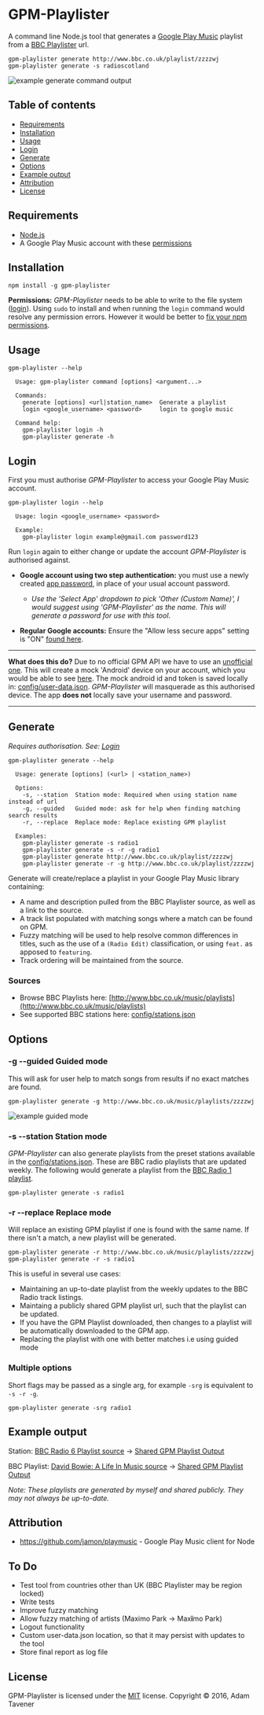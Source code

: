 # GPM-Playlister
A command line Node.js tool that generates a [Google Play Music](https://play.google.com/music) playlist from a [BBC Playlister](http://www.bbc.co.uk/music/playlists) url.
```
gpm-playlister generate http://www.bbc.co.uk/playlist/zzzzwj
gpm-playlister generate -s radioscotland
```

![example generate command output](https://cloud.githubusercontent.com/assets/660635/12455093/2dda89ee-bf92-11e5-8f6d-c7125bfed7cd.png)

## Table of contents
- [Requirements](#requirements)
- [Installation](#installation)
- [Usage](#usage)
 - [Login](#login)
 - [Generate](#generate)
 - [Options](#options)
- [Example output](#example-output)
- [Attribution](#attribution)
- [License](#license)

## Requirements
- [Node.js](https://nodejs.org)
- A Google Play Music account with these [permissions](https://github.com/jamon/playmusic#authentication)

## Installation
```
npm install -g gpm-playlister
```
**Permissions:** *GPM-Playlister* needs to be able to write to the file system ([login](#login)). Using `sudo` to install and when running the `login` command would resolve any permission errors. However it would be better to [fix your npm permissions](https://docs.npmjs.com/getting-started/fixing-npm-permissions).

## Usage
```
gpm-playlister --help

  Usage: gpm-playlister command [options] <argument...>

  Commands:
    generate [options] <url|station_name>  Generate a playlist
    login <google_username> <password>     login to google music

  Command help:
    gpm-playlister login -h
    gpm-playlister generate -h
```

## Login
First you must authorise *GPM-Playlister* to access your Google Play Music account.
```
gpm-playlister login --help

  Usage: login <google_username> <password>

  Example:
    gpm-playlister login example@gmail.com password123
```
Run `login` again to either change or update the account *GPM-Playlister* is authorised against.

- **Google account using two step authentication:**
you must use a newly created [app password](https://security.google.com/settings/security/apppasswords), in place of your usual account password.
  - *Use the 'Select App' dropdown to pick 'Other (Custom Name)', I would suggest using 'GPM-Playlister' as the name. This will generate a password for use with this tool*.

- **Regular Google accounts:**
Ensure the "Allow less secure apps" setting is "ON" [found here](https://myaccount.google.com/security#connectedapps).

---

__What does this do?__
Due to no official GPM API we have to use an [unofficial one](https://github.com/jamon/playmusic#attribution). This will create a mock 'Android' device on your account, which you would be able to see [here](https://security.google.com/settings/security/activity). The mock android id and token is saved locally in: [config/user-data.json](config/user-data.json). *GPM-Playlister* will masquerade as this authorised device. The app __does not__ locally save your username and password.

---

## Generate
*Requires authorisation. See: [Login](#login)*
```
gpm-playlister generate --help

  Usage: generate [options] (<url> | <station_name>)

  Options:
    -s, --station  Station mode: Required when using station name instead of url
    -g, --guided   Guided mode: ask for help when finding matching search results
    -r, --replace  Replace mode: Replace existing GPM playlist

  Examples:
    gpm-playlister generate -s radio1
    gpm-playlister generate -s -r -g radio1
    gpm-playlister generate http://www.bbc.co.uk/playlist/zzzzwj
    gpm-playlister generate -r -g http://www.bbc.co.uk/playlist/zzzzwj
```
Generate will create/replace a playlist in your Google Play Music library containing:
- A name and description pulled from the BBC Playlister source, as well as a link to the source.
- A track list populated with matching songs where a match can be found on GPM.
 - Fuzzy matching will be used to help resolve common differences in titles, such as the use of a `(Radio Edit)` classification, or using  `feat.` as apposed to `featuring`.
 - Track ordering will be maintained from the source.

### Sources
- Browse BBC Playlists here: [http://www.bbc.co.uk/music/playlists](http://www.bbc.co.uk/music/playlists)
- See supported BBC stations here: [config/stations.json](config/stations.json)

## Options

### -g --guided Guided mode
This will ask for user help to match songs from results if no exact matches are found.
```
gpm-playlister generate -g http://www.bbc.co.uk/music/playlists/zzzzwj
```
![example guided mode](https://cloud.githubusercontent.com/assets/660635/12455089/2a873cce-bf92-11e5-8291-d56a352ba5a6.jpg)

### -s --station Station mode
*GPM-Playlister* can also generate playlists from the preset stations available in the [config/stations.json](config/stations.json). These are BBC radio playlists that are updated weekly. The following would generate a playlist from the [BBC Radio 1 playlist](http://www.bbc.co.uk/radio1/playlist).
```
gpm-playlister generate -s radio1
```

### -r --replace Replace mode
Will replace an existing GPM playlist if one is found with the same name. If there isn't a match, a new playlist will be generated.
```
gpm-playlister generate -r http://www.bbc.co.uk/music/playlists/zzzzwj
gpm-playlister generate -r -s radio1
```
This is useful in several use cases:
- Maintaining an up-to-date playlist from the weekly updates to the BBC Radio track listings.
- Maintaing a publicly shared GPM playlist url, such that the playlist can be updated.
- If you have the GPM Playlist downloaded, then changes to a playlist will be automatically downloaded to the GPM app.
- Replacing the playlist with one with better matches i.e using guided mode

### Multiple options
Short flags may be passed as a single arg, for example `-srg` is equivalent to `-s -r -g`.
```
gpm-playlister generate -srg radio1
```

## Example output
Station: [BBC Radio 6 Playlist source](http://www.bbc.co.uk/6music/playlist) -> [Shared GPM Playlist Output](https://play.google.com/music/playlist/AMaBXykB4DvY268UVOTI770jkvZbPwa2OWMmlUA1hQsN4BWX_dVrHVsuk7XD6lZz4Ml3q8sswF2_SKUL5lNvR7W94aqTr11quw==)

BBC Playlist: [David Bowie: A Life In Music source](http://www.bbc.co.uk/music/playlists/zzzzwj) -> [Shared GPM Playlist Output](https://play.google.com/music/playlist/AMaBXynlrdYtuBGhe-iGWG-i36WmKLHCRmobwntRm7-ToJAmhcBxPaRTu1RQh7DiI_1mrFoeXs4PPvqdhkQnzeMBOEqss4k-9g==)

*Note: These playlists are generated by myself and shared publicly. They may not always be up-to-date.*

## Attribution
- https://github.com/jamon/playmusic - Google Play Music client for Node

## To Do
- Test tool from countries other than UK (BBC Playlister may be region locked)
- Write tests
- Improve fuzzy matching
- Allow fuzzy matching of artists (Maximo Park -> Max**ï**mo Park)
- Logout functionality
- Custom user-data.json location, so that it may persist with updates to the tool
- Store final report as log file

## License
GPM-Playlister is licensed under the [MIT](LICENSE.md) license.
Copyright © 2016, Adam Tavener

